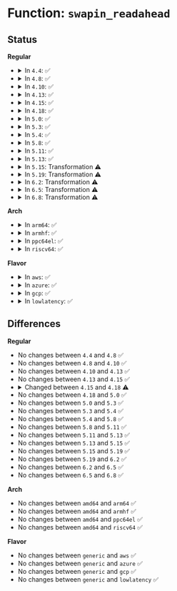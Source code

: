 # Function: <code>swapin_readahead</code>

## Status
<b>Regular</b>
<ul>
<li>
<details>
<summary>In <code>4.4</code>: ✅</summary>

```c
struct page *swapin_readahead(swp_entry_t entry, gfp_t gfp_mask, struct vm_area_struct *vma, long unsigned int addr);
```

**Collision:** Unique Global

**Inline:** No

**Transformation:** False

**Instances:**

```
In mm/swap_state.c (ffffffff811d2c60)
Location: mm/swap_state.c:465
Inline: False
Direct callers:
  - mm/shmem.c:shmem_swapin
  - mm/memory.c:handle_mm_fault
```
**Symbols:**

```
ffffffff811d2c60-ffffffff811d2e0b: swapin_readahead (STB_GLOBAL)
```
</details>
</li>
<li>
<details>
<summary>In <code>4.8</code>: ✅</summary>

```c
struct page *swapin_readahead(swp_entry_t entry, gfp_t gfp_mask, struct vm_area_struct *vma, long unsigned int addr);
```

**Collision:** Unique Global

**Inline:** No

**Transformation:** False

**Instances:**

```
In mm/swap_state.c (ffffffff811f0a50)
Location: mm/swap_state.c:471
Inline: False
Direct callers:
  - mm/shmem.c:shmem_swapin
  - mm/memory.c:do_swap_page
```
**Symbols:**

```
ffffffff811f0a50-ffffffff811f0c54: swapin_readahead (STB_GLOBAL)
```
</details>
</li>
<li>
<details>
<summary>In <code>4.10</code>: ✅</summary>

```c
struct page *swapin_readahead(swp_entry_t entry, gfp_t gfp_mask, struct vm_area_struct *vma, long unsigned int addr);
```

**Collision:** Unique Global

**Inline:** No

**Transformation:** False

**Instances:**

```
In mm/swap_state.c (ffffffff81201450)
Location: mm/swap_state.c:471
Inline: False
Direct callers:
  - mm/shmem.c:shmem_swapin
  - mm/memory.c:do_swap_page
```
**Symbols:**

```
ffffffff81201450-ffffffff81201654: swapin_readahead (STB_GLOBAL)
```
</details>
</li>
<li>
<details>
<summary>In <code>4.13</code>: ✅</summary>

```c
struct page *swapin_readahead(swp_entry_t entry, gfp_t gfp_mask, struct vm_area_struct *vma, long unsigned int addr);
```

**Collision:** Unique Global

**Inline:** No

**Transformation:** False

**Instances:**

```
In mm/swap_state.c (ffffffff8120c2e0)
Location: mm/swap_state.c:490
Inline: False
Direct callers:
  - mm/shmem.c:shmem_swapin
  - mm/memory.c:do_swap_page
```
**Symbols:**

```
ffffffff8120c2e0-ffffffff8120c4f6: swapin_readahead (STB_GLOBAL)
```
</details>
</li>
<li>
<details>
<summary>In <code>4.15</code>: ✅</summary>

```c
struct page *swapin_readahead(swp_entry_t entry, gfp_t gfp_mask, struct vm_area_struct *vma, long unsigned int addr);
```

**Collision:** Unique Global

**Inline:** No

**Transformation:** False

**Instances:**

```
In mm/swap_state.c (ffffffff812259d0)
Location: mm/swap_state.c:554
Inline: False
Direct callers:
  - mm/shmem.c:shmem_swapin
  - mm/memory.c:do_swap_page
```
**Symbols:**

```
ffffffff812259d0-ffffffff81225c67: swapin_readahead (STB_GLOBAL)
```
</details>
</li>
<li>
<details>
<summary>In <code>4.18</code>: ✅</summary>

```c
struct page *swapin_readahead(swp_entry_t entry, gfp_t gfp_mask, struct vm_fault *vmf);
```

**Collision:** Unique Global

**Inline:** No

**Transformation:** False

**Instances:**

```
In mm/swap_state.c (ffffffff81248370)
Location: mm/swap_state.c:791
Inline: False
Direct callers:
  - mm/memory.c:do_swap_page
```
**Symbols:**

```
ffffffff81248370-ffffffff8124882c: swapin_readahead (STB_GLOBAL)
```
</details>
</li>
<li>
<details>
<summary>In <code>5.0</code>: ✅</summary>

```c
struct page *swapin_readahead(swp_entry_t entry, gfp_t gfp_mask, struct vm_fault *vmf);
```

**Collision:** Unique Global

**Inline:** No

**Transformation:** False

**Instances:**

```
In mm/swap_state.c (ffffffff8125c940)
Location: mm/swap_state.c:753
Inline: False
Direct callers:
  - mm/memory.c:do_swap_page
```
**Symbols:**

```
ffffffff8125c940-ffffffff8125ce09: swapin_readahead (STB_GLOBAL)
```
</details>
</li>
<li>
<details>
<summary>In <code>5.3</code>: ✅</summary>

```c
struct page *swapin_readahead(swp_entry_t entry, gfp_t gfp_mask, struct vm_fault *vmf);
```

**Collision:** Unique Global

**Inline:** No

**Transformation:** False

**Instances:**

```
In mm/swap_state.c (ffffffff81277b20)
Location: mm/swap_state.c:781
Inline: False
Direct callers:
  - mm/memory.c:do_swap_page
  - mm/swapfile.c:unuse_pte_range
```
**Symbols:**

```
ffffffff81277b20-ffffffff81277f8f: swapin_readahead (STB_GLOBAL)
```
</details>
</li>
<li>
<details>
<summary>In <code>5.4</code>: ✅</summary>

```c
struct page *swapin_readahead(swp_entry_t entry, gfp_t gfp_mask, struct vm_fault *vmf);
```

**Collision:** Unique Global

**Inline:** No

**Transformation:** False

**Instances:**

```
In mm/swap_state.c (ffffffff81287610)
Location: mm/swap_state.c:781
Inline: False
Direct callers:
  - mm/memory.c:do_swap_page
  - mm/swapfile.c:unuse_pte_range
```
**Symbols:**

```
ffffffff81287610-ffffffff81287a7f: swapin_readahead (STB_GLOBAL)
```
</details>
</li>
<li>
<details>
<summary>In <code>5.8</code>: ✅</summary>

```c
struct page *swapin_readahead(swp_entry_t entry, gfp_t gfp_mask, struct vm_fault *vmf);
```

**Collision:** Unique Global

**Inline:** No

**Transformation:** False

**Instances:**

```
In mm/swap_state.c (ffffffff812b9e60)
Location: mm/swap_state.c:799
Inline: False
Direct callers:
  - mm/memory.c:do_swap_page
  - mm/swapfile.c:unuse_pte_range
```
**Symbols:**

```
ffffffff812b9e60-ffffffff812b9e8c: swapin_readahead (STB_GLOBAL)
```
</details>
</li>
<li>
<details>
<summary>In <code>5.11</code>: ✅</summary>

```c
struct page *swapin_readahead(swp_entry_t entry, gfp_t gfp_mask, struct vm_fault *vmf);
```

**Collision:** Unique Global

**Inline:** No

**Transformation:** False

**Instances:**

```
In mm/swap_state.c (ffffffff812c58d0)
Location: mm/swap_state.c:893
Inline: False
Direct callers:
  - mm/memory.c:do_swap_page
  - mm/swapfile.c:unuse_pte_range
```
**Symbols:**

```
ffffffff812c58d0-ffffffff812c58fc: swapin_readahead (STB_GLOBAL)
```
</details>
</li>
<li>
<details>
<summary>In <code>5.13</code>: ✅</summary>

```c
struct page *swapin_readahead(swp_entry_t entry, gfp_t gfp_mask, struct vm_fault *vmf);
```

**Collision:** Unique Global

**Inline:** No

**Transformation:** False

**Instances:**

```
In mm/swap_state.c (ffffffff812cc580)
Location: mm/swap_state.c:862
Inline: False
Direct callers:
  - mm/memory.c:do_swap_page
  - mm/swapfile.c:unuse_pte_range
```
**Symbols:**

```
ffffffff812cc580-ffffffff812cc5ac: swapin_readahead (STB_GLOBAL)
```
</details>
</li>
<li>
<details>
<summary>In <code>5.15</code>: Transformation ⚠️</summary>

```c
struct page *swapin_readahead(swp_entry_t entry, gfp_t gfp_mask, struct vm_fault *vmf);
```

**Collision:** Unique Global

**Inline:** No

**Transformation:** True

**Instances:**

```
In mm/swap_state.c (0)
Location: mm/swap_state.c:849
Inline: False
Direct callers:
  - mm/memory.c:do_swap_page
  - mm/swapfile.c:unuse_pte_range
```
**Symbols:**

```
ffffffff81cbeb0e-ffffffff81cbeb2a: swapin_readahead.cold (STB_LOCAL)
ffffffff81311870-ffffffff813118cd: swapin_readahead (STB_GLOBAL)
```
</details>
</li>
<li>
<details>
<summary>In <code>5.19</code>: Transformation ⚠️</summary>

```c
struct page *swapin_readahead(swp_entry_t entry, gfp_t gfp_mask, struct vm_fault *vmf);
```

**Collision:** Unique Global

**Inline:** No

**Transformation:** True

**Instances:**

```
In mm/swap_state.c (0)
Location: mm/swap_state.c:863
Inline: False
Direct callers:
  - mm/memory.c:do_swap_page
  - mm/swapfile.c:unuse_pte_range
```
**Symbols:**

```
ffffffff81e70c9f-ffffffff81e70cbc: swapin_readahead.cold (STB_LOCAL)
ffffffff8137c9b0-ffffffff8137ca24: swapin_readahead (STB_GLOBAL)
```
</details>
</li>
<li>
<details>
<summary>In <code>6.2</code>: Transformation ⚠️</summary>

```c
struct page *swapin_readahead(swp_entry_t entry, gfp_t gfp_mask, struct vm_fault *vmf);
```

**Collision:** Unique Global

**Inline:** No

**Transformation:** True

**Instances:**

```
In mm/swap_state.c (0)
Location: mm/swap_state.c:847
Inline: False
Direct callers:
  - mm/memory.c:do_swap_page
  - mm/swapfile.c:unuse_pte_range
```
**Symbols:**

```
ffffffff82065c36-ffffffff82065c53: swapin_readahead.cold (STB_LOCAL)
ffffffff813fa1a0-ffffffff813fa214: swapin_readahead (STB_GLOBAL)
```
</details>
</li>
<li>
<details>
<summary>In <code>6.5</code>: Transformation ⚠️</summary>

```c
struct page *swapin_readahead(swp_entry_t entry, gfp_t gfp_mask, struct vm_fault *vmf);
```

**Collision:** Unique Global

**Inline:** No

**Transformation:** True

**Instances:**

```
In mm/swap_state.c (0)
Location: mm/swap_state.c:856
Inline: False
Direct callers:
  - mm/memory.c:do_swap_page
  - mm/swapfile.c:unuse_pte_range
```
**Symbols:**

```
ffffffff820e53c8-ffffffff820e53e5: swapin_readahead.cold (STB_LOCAL)
ffffffff8142d0d0-ffffffff8142d144: swapin_readahead (STB_GLOBAL)
```
</details>
</li>
<li>
<details>
<summary>In <code>6.8</code>: Transformation ⚠️</summary>

```c
struct page *swapin_readahead(swp_entry_t entry, gfp_t gfp_mask, struct vm_fault *vmf);
```

**Collision:** Unique Global

**Inline:** No

**Transformation:** True

**Instances:**

```
In mm/swap_state.c (0)
Location: mm/swap_state.c:878
Inline: False
Direct callers:
  - mm/memory.c:do_swap_page
  - mm/swapfile.c:unuse_pte_range
```
**Symbols:**

```
ffffffff821c255e-ffffffff821c2573: swapin_readahead.cold (STB_LOCAL)
ffffffff814667e0-ffffffff814668e4: swapin_readahead (STB_GLOBAL)
```
</details>
</li>
</ul>
<b>Arch</b>
<ul>
<li>
<details>
<summary>In <code>arm64</code>: ✅</summary>

```c
struct page *swapin_readahead(swp_entry_t entry, gfp_t gfp_mask, struct vm_fault *vmf);
```

**Collision:** Unique Global

**Inline:** No

**Transformation:** False

**Instances:**

```
In mm/swap_state.c (ffff8000103221b0)
Location: mm/swap_state.c:781
Inline: False
Direct callers:
  - mm/memory.c:do_swap_page
  - mm/swapfile.c:unuse_pte_range
```
**Symbols:**

```
ffff8000103221b0-ffff800010322594: swapin_readahead (STB_GLOBAL)
```
</details>
</li>
<li>
<details>
<summary>In <code>armhf</code>: ✅</summary>

```c
struct page *swapin_readahead(swp_entry_t entry, gfp_t gfp_mask, struct vm_fault *vmf);
```

**Collision:** Unique Global

**Inline:** No

**Transformation:** False

**Instances:**

```
In mm/swap_state.c (c053a830)
Location: mm/swap_state.c:781
Inline: False
Direct callers:
  - mm/memory.c:do_swap_page
  - mm/swapfile.c:unuse_mm
```
**Symbols:**

```
c053a830-c053ac88: swapin_readahead (STB_GLOBAL)
```
</details>
</li>
<li>
<details>
<summary>In <code>ppc64el</code>: ✅</summary>

```c
struct page *swapin_readahead(swp_entry_t entry, gfp_t gfp_mask, struct vm_fault *vmf);
```

**Collision:** Unique Global

**Inline:** No

**Transformation:** False

**Instances:**

```
In mm/swap_state.c (c0000000003f7bb0)
Location: mm/swap_state.c:781
Inline: False
Direct callers:
  - mm/memory.c:do_swap_page
  - mm/swapfile.c:unuse_pte_range
```
**Symbols:**

```
c0000000003f7bb0-c0000000003f81a8: swapin_readahead (STB_GLOBAL)
```
</details>
</li>
<li>
<details>
<summary>In <code>riscv64</code>: ✅</summary>

```c
struct page *swapin_readahead(swp_entry_t entry, gfp_t gfp_mask, struct vm_fault *vmf);
```

**Collision:** Unique Global

**Inline:** No

**Transformation:** False

**Instances:**

```
In mm/swap_state.c (ffffffe0002231dc)
Location: mm/swap_state.c:781
Inline: False
Direct callers:
  - mm/memory.c:do_swap_page
  - mm/swapfile.c:unuse_pte_range
```
**Symbols:**

```
ffffffe0002231dc-ffffffe000223510: swapin_readahead (STB_GLOBAL)
```
</details>
</li>
</ul>
<b>Flavor</b>
<ul>
<li>
<details>
<summary>In <code>aws</code>: ✅</summary>

```c
struct page *swapin_readahead(swp_entry_t entry, gfp_t gfp_mask, struct vm_fault *vmf);
```

**Collision:** Unique Global

**Inline:** No

**Transformation:** False

**Instances:**

```
In mm/swap_state.c (ffffffff8127fbe0)
Location: mm/swap_state.c:739
Inline: False
Direct callers:
  - mm/memory.c:do_swap_page
  - mm/swapfile.c:unuse_pte_range
```
**Symbols:**

```
ffffffff8127fbe0-ffffffff81280054: swapin_readahead (STB_GLOBAL)
```
</details>
</li>
<li>
<details>
<summary>In <code>azure</code>: ✅</summary>

```c
struct page *swapin_readahead(swp_entry_t entry, gfp_t gfp_mask, struct vm_fault *vmf);
```

**Collision:** Unique Global

**Inline:** No

**Transformation:** False

**Instances:**

```
In mm/swap_state.c (ffffffff81271a80)
Location: mm/swap_state.c:781
Inline: False
Direct callers:
  - mm/memory.c:do_swap_page
  - mm/swapfile.c:unuse_pte_range
```
**Symbols:**

```
ffffffff81271a80-ffffffff81271ecc: swapin_readahead (STB_GLOBAL)
```
</details>
</li>
<li>
<details>
<summary>In <code>gcp</code>: ✅</summary>

```c
struct page *swapin_readahead(swp_entry_t entry, gfp_t gfp_mask, struct vm_fault *vmf);
```

**Collision:** Unique Global

**Inline:** No

**Transformation:** False

**Instances:**

```
In mm/swap_state.c (ffffffff8127da00)
Location: mm/swap_state.c:781
Inline: False
Direct callers:
  - mm/memory.c:do_swap_page
  - mm/swapfile.c:unuse_pte_range
```
**Symbols:**

```
ffffffff8127da00-ffffffff8127de6f: swapin_readahead (STB_GLOBAL)
```
</details>
</li>
<li>
<details>
<summary>In <code>lowlatency</code>: ✅</summary>

```c
struct page *swapin_readahead(swp_entry_t entry, gfp_t gfp_mask, struct vm_fault *vmf);
```

**Collision:** Unique Global

**Inline:** No

**Transformation:** False

**Instances:**

```
In mm/swap_state.c (ffffffff8128d5b0)
Location: mm/swap_state.c:781
Inline: False
Direct callers:
  - mm/memory.c:do_swap_page
  - mm/swapfile.c:unuse_pte_range
```
**Symbols:**

```
ffffffff8128d5b0-ffffffff8128da1f: swapin_readahead (STB_GLOBAL)
```
</details>
</li>
</ul>

## Differences
<b>Regular</b>
<ul>
<li>
No changes between <code>4.4</code> and <code>4.8</code> ✅
</li>
<li>
No changes between <code>4.8</code> and <code>4.10</code> ✅
</li>
<li>
No changes between <code>4.10</code> and <code>4.13</code> ✅
</li>
<li>
No changes between <code>4.13</code> and <code>4.15</code> ✅
</li>
<li>
<details>
<summary>Changed between <code>4.15</code> and <code>4.18</code> ⚠️</summary>
<ul>
<li>
<b>Param added. </b>
<code>struct vm_fault *vmf</code>
</li>
<li>
<b>Param removed. </b>
<code>struct vm_area_struct *vma</code>
</li>
<li>
<b>Param removed. </b>
<code>long unsigned int addr</code>
</li>
</ul>
</details>
</li>
<li>
No changes between <code>4.18</code> and <code>5.0</code> ✅
</li>
<li>
No changes between <code>5.0</code> and <code>5.3</code> ✅
</li>
<li>
No changes between <code>5.3</code> and <code>5.4</code> ✅
</li>
<li>
No changes between <code>5.4</code> and <code>5.8</code> ✅
</li>
<li>
No changes between <code>5.8</code> and <code>5.11</code> ✅
</li>
<li>
No changes between <code>5.11</code> and <code>5.13</code> ✅
</li>
<li>
No changes between <code>5.13</code> and <code>5.15</code> ✅
</li>
<li>
No changes between <code>5.15</code> and <code>5.19</code> ✅
</li>
<li>
No changes between <code>5.19</code> and <code>6.2</code> ✅
</li>
<li>
No changes between <code>6.2</code> and <code>6.5</code> ✅
</li>
<li>
No changes between <code>6.5</code> and <code>6.8</code> ✅
</li>
</ul>
<b>Arch</b>
<ul>
<li>
No changes between <code>amd64</code> and <code>arm64</code> ✅
</li>
<li>
No changes between <code>amd64</code> and <code>armhf</code> ✅
</li>
<li>
No changes between <code>amd64</code> and <code>ppc64el</code> ✅
</li>
<li>
No changes between <code>amd64</code> and <code>riscv64</code> ✅
</li>
</ul>
<b>Flavor</b>
<ul>
<li>
No changes between <code>generic</code> and <code>aws</code> ✅
</li>
<li>
No changes between <code>generic</code> and <code>azure</code> ✅
</li>
<li>
No changes between <code>generic</code> and <code>gcp</code> ✅
</li>
<li>
No changes between <code>generic</code> and <code>lowlatency</code> ✅
</li>
</ul>
